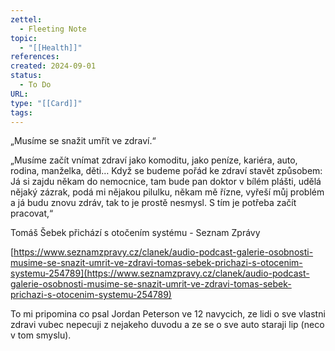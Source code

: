 ```yaml
---
zettel:
  - Fleeting Note
topic:
  - "[[Health]]"
references: 
created: 2024-09-01
status:
  - To Do
URL: 
type: "[[Card]]"
tags:
---
```

„Musíme se snažit umřít ve zdraví.“

„Musíme začít vnímat zdraví jako komoditu, jako peníze, kariéra, auto, rodina, manželka, děti… Když se budeme pořád ke zdraví stavět způsobem: Já si zajdu někam do nemocnice, tam bude pan doktor v bílém plášti, udělá nějaký zázrak, podá mi nějakou pilulku, někam mě řízne, vyřeší můj problém a já budu znovu zdráv, tak to je prostě nesmysl. S tím je potřeba začít pracovat,“

Tomáš Šebek přichází s otočením systému - Seznam Zprávy

[https://www.seznamzpravy.cz/clanek/audio-podcast-galerie-osobnosti-musime-se-snazit-umrit-ve-zdravi-tomas-sebek-prichazi-s-otocenim-systemu-254789](https://www.seznamzpravy.cz/clanek/audio-podcast-galerie-osobnosti-musime-se-snazit-umrit-ve-zdravi-tomas-sebek-prichazi-s-otocenim-systemu-254789)


To mi pripomina co psal Jordan Peterson ve 12 navycich, ze lidi o sve vlastni zdravi vubec nepecuji z nejakeho duvodu a ze se o sve auto staraji lip (neco v tom smyslu).